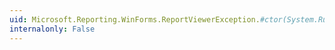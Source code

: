 ```yaml
---
uid: Microsoft.Reporting.WinForms.ReportViewerException.#ctor(System.Runtime.Serialization.SerializationInfo,System.Runtime.Serialization.StreamingContext)
internalonly: False
---
```

